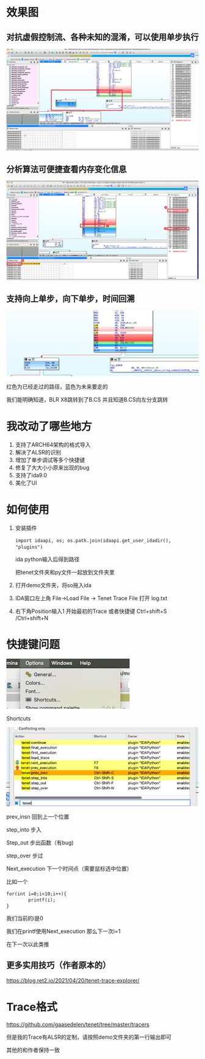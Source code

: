# 效果图

## 对抗虚假控制流、各种未知的混淆，可以使用单步执行

![image-20250413124003343](./README.assets/image-20250413124003343.png)

## 分析算法可便捷查看内存变化信息

![image-20250413124106913](./README.assets/image-20250413124106913.png)



## 支持向上单步，向下单步，时间回溯

![CleanShot_2025_04_13_at_12_42_13](./README.assets/CleanShot_2025_04_13_at_12_42_13.png)

红色为已经走过的路径，蓝色为未来要走的

我们能明确知道，BLR X8跳转到了B.CS 并且知道B.CS向左分支跳转







# 我改动了哪些地方

1. 支持了ARCH64架构的格式导入
2. 解决了ALSR的识别
3. 增加了单步调试等多个快捷键
4. 修复了大大小小原来出现的bug
5. 支持了ida9.0
6. 美化了UI



# 如何使用

1. 安装插件

   `import idaapi, os; os.path.join(idaapi.get_user_idadir(), "plugins")`

   ida python输入后得到路径

   把tenet文件夹和py文件一起放到文件夹里

2. 打开demo文件夹，将so拖入ida
3. IDA窗口左上角 File->Load File -> Tenet Trace File 打开 log.txt
4. 右下角Position输入1 开始最初的Trace 或者快捷键 Ctrl+shift+S /Ctrl+shift+N



# 快捷键问题

![CleanShot_2025_04_13_at_12_49_37](./README.assets/CleanShot_2025_04_13_at_12_49_37.png)

Shortcuts

![CleanShot_2025_04_13_at_12_49_57](./README.assets/CleanShot_2025_04_13_at_12_49_57.png)

prev_insn 回到上一个位置

step_into 步入

Step_out 步出函数（有bug)

step_over 步过

Next_execution 下一个时间点（需要鼠标选中位置）

比如一个

```
for(int i=0;i<10;i++){
		printf(i);
}
```

我们当前的i是0

我们在printf使用Next_execution 那么下一次i=1

在下一次以此类推





## 更多实用技巧（作者原本的）

https://blog.ret2.io/2021/04/20/tenet-trace-explorer/





# Trace格式

https://github.com/gaasedelen/tenet/tree/master/tracers



但是我的Trace有ALSR的定制，请按照demo文件夹的第一行输出即可

其他的和作者保持一致